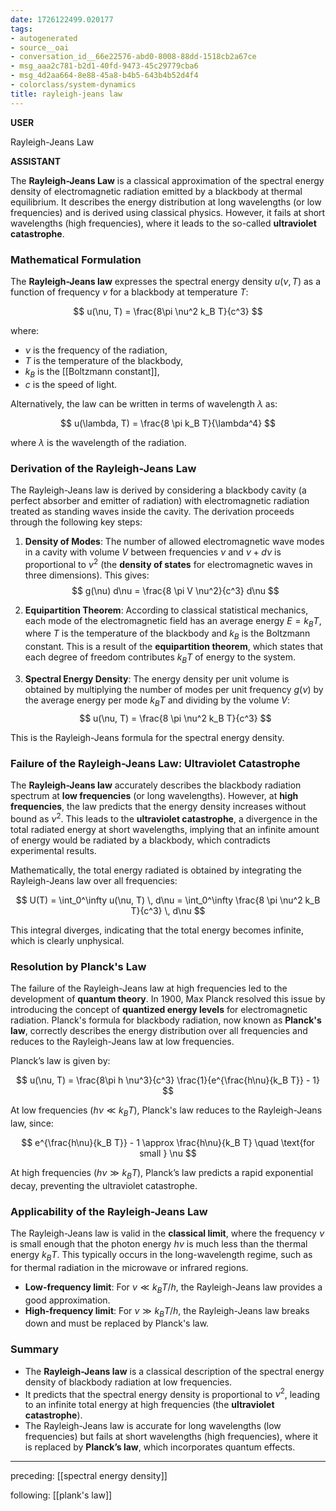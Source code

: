 ```yaml
---
date: 1726122499.020177
tags:
- autogenerated
- source__oai
- conversation_id__66e22576-abd0-8008-88dd-1518cb2a67ce
- msg_aaa2c781-b2d1-40fd-9473-45c29779cba6
- msg_4d2aa664-8e88-45a8-b4b5-643b4b52d4f4
- colorclass/system-dynamics
title: rayleigh-jeans law
---
```


**USER**

Rayleigh-Jeans Law


**ASSISTANT**

The **Rayleigh-Jeans Law** is a classical approximation of the spectral energy density of electromagnetic radiation emitted by a blackbody at thermal equilibrium. It describes the energy distribution at long wavelengths (or low frequencies) and is derived using classical physics. However, it fails at short wavelengths (high frequencies), where it leads to the so-called **ultraviolet catastrophe**.

### Mathematical Formulation

The **Rayleigh-Jeans law** expresses the spectral energy density $u(\nu, T)$ as a function of frequency $\nu$ for a blackbody at temperature $T$:

$$ u(\nu, T) = \frac{8\pi \nu^2 k_B T}{c^3} $$

where:
- $\nu$ is the frequency of the radiation,
- $T$ is the temperature of the blackbody,
- $k_B$ is the [[Boltzmann constant]],
- $c$ is the speed of light.

Alternatively, the law can be written in terms of wavelength $\lambda$ as:

$$ u(\lambda, T) = \frac{8 \pi k_B T}{\lambda^4} $$

where $\lambda$ is the wavelength of the radiation.

### Derivation of the Rayleigh-Jeans Law

The Rayleigh-Jeans law is derived by considering a blackbody cavity (a perfect absorber and emitter of radiation) with electromagnetic radiation treated as standing waves inside the cavity. The derivation proceeds through the following key steps:

1. **Density of Modes**: The number of allowed electromagnetic wave modes in a cavity with volume $V$ between frequencies $\nu$ and $\nu + d\nu$ is proportional to $\nu^2$ (the **density of states** for electromagnetic waves in three dimensions). This gives:
   $$ g(\nu) d\nu = \frac{8 \pi V \nu^2}{c^3} d\nu $$

2. **Equipartition Theorem**: According to classical statistical mechanics, each mode of the electromagnetic field has an average energy $E = k_B T$, where $T$ is the temperature of the blackbody and $k_B$ is the Boltzmann constant. This is a result of the **equipartition theorem**, which states that each degree of freedom contributes $k_B T$ of energy to the system.

3. **Spectral Energy Density**: The energy density per unit volume is obtained by multiplying the number of modes per unit frequency $g(\nu)$ by the average energy per mode $k_B T$ and dividing by the volume $V$:
   $$ u(\nu, T) = \frac{8 \pi \nu^2 k_B T}{c^3} $$

This is the Rayleigh-Jeans formula for the spectral energy density.

### Failure of the Rayleigh-Jeans Law: Ultraviolet Catastrophe

The **Rayleigh-Jeans law** accurately describes the blackbody radiation spectrum at **low frequencies** (or long wavelengths). However, at **high frequencies**, the law predicts that the energy density increases without bound as $\nu^2$. This leads to the **ultraviolet catastrophe**, a divergence in the total radiated energy at short wavelengths, implying that an infinite amount of energy would be radiated by a blackbody, which contradicts experimental results.

Mathematically, the total energy radiated is obtained by integrating the Rayleigh-Jeans law over all frequencies:

$$ U(T) = \int_0^\infty u(\nu, T) \, d\nu = \int_0^\infty \frac{8 \pi \nu^2 k_B T}{c^3} \, d\nu $$

This integral diverges, indicating that the total energy becomes infinite, which is clearly unphysical.

### Resolution by Planck's Law

The failure of the Rayleigh-Jeans law at high frequencies led to the development of **quantum theory**. In 1900, Max Planck resolved this issue by introducing the concept of **quantized energy levels** for electromagnetic radiation. Planck's formula for blackbody radiation, now known as **Planck's law**, correctly describes the energy distribution over all frequencies and reduces to the Rayleigh-Jeans law at low frequencies.

Planck’s law is given by:

$$ u(\nu, T) = \frac{8\pi h \nu^3}{c^3} \frac{1}{e^{\frac{h\nu}{k_B T}} - 1} $$

At low frequencies ($h\nu \ll k_B T$), Planck's law reduces to the Rayleigh-Jeans law, since:

$$ e^{\frac{h\nu}{k_B T}} - 1 \approx \frac{h\nu}{k_B T} \quad \text{for small } \nu $$

At high frequencies ($h\nu \gg k_B T$), Planck’s law predicts a rapid exponential decay, preventing the ultraviolet catastrophe.

### Applicability of the Rayleigh-Jeans Law

The Rayleigh-Jeans law is valid in the **classical limit**, where the frequency $\nu$ is small enough that the photon energy $h\nu$ is much less than the thermal energy $k_B T$. This typically occurs in the long-wavelength regime, such as for thermal radiation in the microwave or infrared regions.

- **Low-frequency limit**: For $\nu \ll k_B T / h$, the Rayleigh-Jeans law provides a good approximation.
- **High-frequency limit**: For $\nu \gg k_B T / h$, the Rayleigh-Jeans law breaks down and must be replaced by Planck's law.

### Summary

- The **Rayleigh-Jeans law** is a classical description of the spectral energy density of blackbody radiation at low frequencies.
- It predicts that the spectral energy density is proportional to $\nu^2$, leading to an infinite total energy at high frequencies (the **ultraviolet catastrophe**).
- The Rayleigh-Jeans law is accurate for long wavelengths (low frequencies) but fails at short wavelengths (high frequencies), where it is replaced by **Planck’s law**, which incorporates quantum effects.


---

preceding: [[spectral energy density]]  


following: [[plank's law]]
